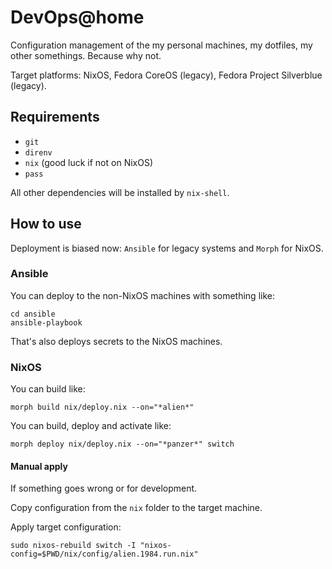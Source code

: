 # DevOps@home

Configuration management of the my personal machines, my dotfiles, my other somethings. Because why not.

Target platforms: NixOS, Fedora CoreOS (legacy), Fedora Project Silverblue (legacy).

## Requirements

- `git`
- `direnv`
- `nix` (good luck if not on NixOS)
- `pass`

All other dependencies will be installed by `nix-shell`.

## How to use

Deployment is biased now: `Ansible` for legacy systems and `Morph` for NixOS.

### Ansible

You can deploy to the non-NixOS machines with something like:

```shell
cd ansible
ansible-playbook
```

That's also deploys secrets to the NixOS machines.

### NixOS

You can build like:

```shell
morph build nix/deploy.nix --on="*alien*"
```

You can build, deploy and activate like:

```shell
morph deploy nix/deploy.nix --on="*panzer*" switch
```

#### Manual apply

If something goes wrong or for development.

Copy configuration from the `nix` folder to the target machine.

Apply target configuration:

```shell
sudo nixos-rebuild switch -I "nixos-config=$PWD/nix/config/alien.1984.run.nix"
```

